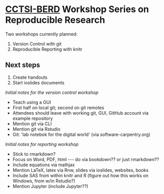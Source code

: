 # [CCTSI-BERD](http://www.ucdenver.edu/research/CCTSI/programs-services/berd/Pages/default.aspx) Workshop Series on Reproducible Research 

Two workshops currently planned:

1. Version Control with git
2. Reproducible Reporting with knitr


## Next steps

1. Create handouts 
1. Start ioslides documents
 

*Initial notes for the version control workshop*
- Teach using a GUI
- First half on local git; second on git remotes
- Attendees should leave with working git, GUI, GitHub account via example repository
- Mention git via CLI
- Mention git via Rstudio
- Git: 'lab notebok for the digital world' (via software-carpentry.org)

*Initial notes for reporting workshop*
- Stick to rmarkdown? 
- Focus on Word, PDF, html  --- do via bookdown?? or just rmarkdown??
- Include equations via mathjax
- Mention LaTeX, latex via Rnw, slides via ioslides, websites, books 
- Include SAS from within knitr and R (figure out how this works on Windows, from w/in Rstudio?)
- Mention Jupyter (include Jupyter??)


